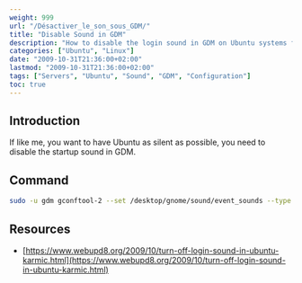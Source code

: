 ```yaml
---
weight: 999
url: "/Désactiver_le_son_sous_GDM/"
title: "Disable Sound in GDM"
description: "How to disable the login sound in GDM on Ubuntu systems for a quieter computing experience."
categories: ["Ubuntu", "Linux"]
date: "2009-10-31T21:36:00+02:00"
lastmod: "2009-10-31T21:36:00+02:00"
tags: ["Servers", "Ubuntu", "Sound", "GDM", "Configuration"]
toc: true
---
```


## Introduction

If like me, you want to have Ubuntu as silent as possible, you need to disable the startup sound in GDM.

## Command

```bash
sudo -u gdm gconftool-2 --set /desktop/gnome/sound/event_sounds --type bool false
```

## Resources
- [https://www.webupd8.org/2009/10/turn-off-login-sound-in-ubuntu-karmic.html](https://www.webupd8.org/2009/10/turn-off-login-sound-in-ubuntu-karmic.html)
